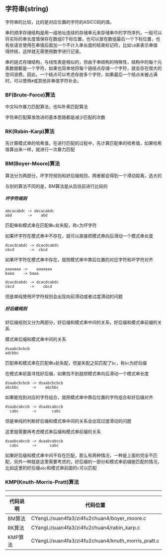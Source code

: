 ## 字符串(string)

字符串的比较，比的是对应位置的字符的ASICC码的值。

串的顺序存储结构是用一组地址连续的存储单元来存储串中的字符序列。一般可以将实际的串长度值保存在数组0下标位置，也可以放在数组最后一个下标位置，也有些语言使用在串值后面加一个不计入串长度的结束标记符，比如`\0`来表示串值得终结，这样就无需使用数字进行记录。

串的链式存储结构，与线性表是相似的，但由于串结构的特殊性，结构中的每个元素数据都是一个字符，如果也简单地将每个链结点存储一个字符，就会存在很大的空间浪费。因此，一个结点可以考虑存放多个字符，如果最后一个结点未被占满时，可以使用`#`或其他非串值字符补全。

### BF(Brute-Force)算法

中文叫作暴力匹配算法，也叫朴素匹配算法

字符串匹配算发改进的基本思路都是减少匹配的次数

### RK(Rabin-Karp)算法

先计算模式串的哈希值，在进行匹配的过程中，先计算匹配串的哈希值，如果哈希值算出来一样，就进行一次暴力匹配

### BM(Boyer-Moore)算法

算法分为两部分，坏字符规则和好后缀规则，两者都会得到一个滑动距离，选大的

与别的算法不同的是，BM算法是从后往前进行比较的

##### 坏字符规则

```
abcacabdc -> abcacabdc
abd       ->    abd
```

匹配串和模式串在匹配串`c`处失配，称`c`为坏字符

如果坏字符在模式串中不存在，就可以直接把模式串向后滑动一个模式串长度

```
dcacdcabdc -> dcacdcabdc
cbcd       ->  cbcd
```

如果坏字符在模式串中存在，就把模式串中靠后位置的对应字符和坏字符对齐

```
aaaaaaa ->    aaaaaaa
baaa    -> baaa
```

```
dcacdcabdc -> dcacdcabdc
cbcd       ->    cbcd
```

但是单纯使用坏字符规则会出现向前滑动或者过度滑动的问题

##### 好后缀规则

好后缀规则又分为两部分，好后缀和模式串中间的关系，好后缀和模式串前缀的关系

模式串后缀和模式串中间的关系

```
dsaabcbcbcb
adcbbc
```

匹配串和模式串在匹配串`a`处失配，但是失配之前匹配了`bc`，称`bc`为好后缀

在模式串前面寻找好后缀，如果找不到就把模式串向后滑动一个模式串长度

```
dsaabcbcbcb -> dsaabcbcbcb
abcbbc      ->    abcbbc
```

如果能找到对应的字符组合，就把模式串中靠后位置的字符组合和好后缀对齐

```
dsaabcabccb -> dsaabcabccb
  cabc      ->       cabc
```

但是单纯的判断好后缀和模式串中间的关系会出现过度滑动的问题

这里就需要再考虑模式串后缀和模式串前缀的关系

```
dsaabcabccb -> dsaabcabccb
  cabc      ->      cabc
```

如果好后缀和模式串中间不存在匹配，那么有两种情况，一种是上面的完全不匹配，另外一种就是这里需要考虑的，好后缀的一部分和模式串前缀能匹配的情况，比如这里的好后缀`abc`和模式串前面的`c`可以匹配

### KMP(Knuth-Morris-Pratt)算法



---

| 代码说明 | 代码位置                                           |
| -------- | -------------------------------------------------- |
| BM算法   | CYangLi/suan4fa3/zi4fu2chuan4/boyer_moore.c        |
| RK算法   | CYangLi/suan4fa3/zi4fu2chuan4/rabin_karp.c         |
| KMP算法  | CYangLi/suan4fa3/zi4fu2chuan4/knuth_morris_pratt.c |